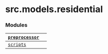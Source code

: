 # src.models.residential

### Modules

| [`preprocessor`](src.models.residential.preprocessor.md#module-src.models.residential.preprocessor)   |    |
|-------------------------------------------------------------------------------------------------------|----|
| [`scripts`](src.models.residential.scripts.md#module-src.models.residential.scripts)                  |    |
